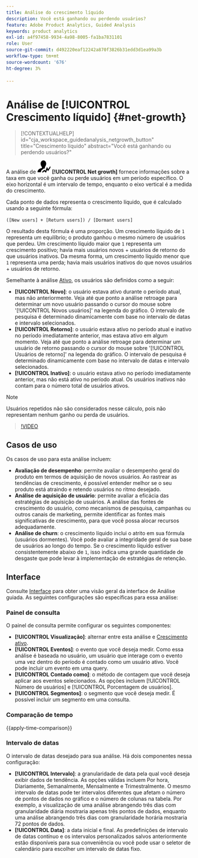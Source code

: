 ```yaml
---
title: Análise do crescimento líquido
description: Você está ganhando ou perdendo usuários?
feature: Adobe Product Analytics, Guided Analysis
keywords: product analytics
exl-id: a4f97458-9934-4a98-8005-fa1ba7831101
role: User
source-git-commit: d492220eaf12242a870f3826b31edd3d1ea99a3b
workflow-type: tm+mt
source-wordcount: '676'
ht-degree: 3%

---
```


# Análise de [!UICONTROL Crescimento líquido] {#net-growth}

<!-- markdownlint-disable MD034 -->

>[!CONTEXTUALHELP]
>id="cja_workspace_guidedanalysis_netgrowth_button"
>title="Crescimento líquido"
>abstract="Você está ganhando ou perdendo usuários?"

<!-- markdownlint-enable MD034 -->

A análise de ![NetGrowth](/help/assets/icons/NetGrowth.svg) **[!UICONTROL Net growth]** fornece informações sobre a taxa em que você ganha ou perde usuários em um período específico. O eixo horizontal é um intervalo de tempo, enquanto o eixo vertical é a medida do crescimento.

Cada ponto de dados representa o crescimento líquido, que é calculado usando a seguinte fórmula:

`([New users] + [Return users]) / [Dormant users]`

O resultado desta fórmula é uma proporção. Um crescimento líquido de `1` representa um equilíbrio; o produto ganhou o mesmo número de usuários que perdeu. Um crescimento líquido maior que `1` representa um crescimento positivo; havia mais usuários novos + usuários de retorno do que usuários inativos. Da mesma forma, um crescimento líquido menor que `1` representa uma perda; havia mais usuários inativos do que novos usuários + usuários de retorno.

Semelhante à análise [Ativo](active-growth.md), os usuários são definidos como a seguir:

* **[!UICONTROL Novo]**: o usuário estava ativo durante o período atual, mas não anteriormente. Veja até que ponto a análise retroage para determinar um novo usuário passando o cursor do mouse sobre &#39;[!UICONTROL Novos usuários]&#39; na legenda do gráfico. O intervalo de pesquisa é determinado dinamicamente com base no intervalo de datas e intervalo selecionados.
* **[!UICONTROL Retorno]**: o usuário estava ativo no período atual e inativo no período imediatamente anterior, mas estava ativo em algum momento. Veja até que ponto a análise retroage para determinar um usuário de retorno passando o cursor do mouse sobre &#39;[!UICONTROL Usuários de retorno]&#39; na legenda do gráfico. O intervalo de pesquisa é determinado dinamicamente com base no intervalo de datas e intervalo selecionados.
* **[!UICONTROL Inativo]**: o usuário estava ativo no período imediatamente anterior, mas não está ativo no período atual. Os usuários inativos não contam para o número total de usuários ativos.

>[!NOTE]
>
>Usuários repetidos não são considerados nesse cálculo, pois não representam nenhum ganho ou perda de usuários.

>[!VIDEO](https://video.tv.adobe.com/v/3421664/?learn=on)


## Casos de uso

Os casos de uso para esta análise incluem:

* **Avaliação de desempenho**: permite avaliar o desempenho geral do produto em termos de aquisição de novos usuários. Ao rastrear as tendências de crescimento, é possível entender melhor se o seu produto está atraindo e retendo usuários no ritmo desejado.
* **Análise de aquisição de usuário**: permite avaliar a eficácia das estratégias de aquisição de usuários. A análise das fontes de crescimento do usuário, como mecanismos de pesquisa, campanhas ou outros canais de marketing, permite identificar as fontes mais significativas de crescimento, para que você possa alocar recursos adequadamente.
* **Análise de churn**: o crescimento líquido inclui o atrito em sua fórmula (usuários dormentes). Você pode avaliar a integridade geral de sua base de usuários ao longo do tempo. Se o crescimento líquido estiver consistentemente abaixo de `1`, isso indica uma grande quantidade de desgaste que pode levar à implementação de estratégias de retenção.

## Interface

Consulte [Interface](../overview.md#interface) para obter uma visão geral da interface de Análise guiada. As seguintes configurações são específicas para essa análise:

### Painel de consulta

O painel de consulta permite configurar os seguintes componentes:

* **[!UICONTROL Visualização]**: alternar entre esta análise e [Crescimento ativo](active-growth.md).
* **[!UICONTROL Eventos]**: o evento que você deseja medir. Como essa análise é baseada no usuário, um usuário que interage com o evento uma vez dentro do período é contado como um usuário ativo. Você pode incluir um evento em uma query.
* **[!UICONTROL Contado como]**: o método de contagem que você deseja aplicar aos eventos selecionados. As opções incluem [!UICONTROL Número de usuários] e [!UICONTROL Porcentagem de usuários].
* **[!UICONTROL Segmentos]**: o segmento que você deseja medir. É possível incluir um segmento em uma consulta.

### Comparação de tempo

{{apply-time-comparison}}

### Intervalo de datas

O intervalo de datas desejado para sua análise. Há dois componentes nessa configuração:

* **[!UICONTROL Intervalo]**: a granularidade de data pela qual você deseja exibir dados de tendência. As opções válidas incluem Por hora, Diariamente, Semanalmente, Mensalmente e Trimestralmente. O mesmo intervalo de datas pode ter intervalos diferentes que afetam o número de pontos de dados no gráfico e o número de colunas na tabela. Por exemplo, a visualização de uma análise abrangendo três dias com granularidade diária mostraria apenas três pontos de dados, enquanto uma análise abrangendo três dias com granularidade horária mostraria 72 pontos de dados.
* **[!UICONTROL Data]**: a data inicial e final. As predefinições de intervalo de datas contínuo e os intervalos personalizados salvos anteriormente estão disponíveis para sua conveniência ou você pode usar o seletor de calendário para escolher um intervalo de datas fixo.

<!-- 
## Example

See below for an example of the analysis.

![Net growth compare](../assets/net-growth-compare.png)

-->

